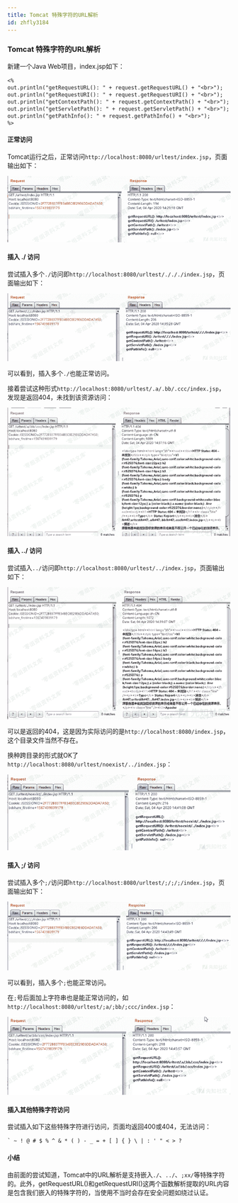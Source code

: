 ```yaml
---
title: Tomcat 特殊字符的URL解析
id: zhfly3184
---
```


### Tomcat 特殊字符的URL解析

新建一个Java Web项目，index.jsp如下：

```
<%
out.println("getRequestURL(): " + request.getRequestURL() + "<br>");
out.println("getRequestURI(): " + request.getRequestURI() + "<br>");
out.println("getContextPath(): " + request.getContextPath() + "<br>");
out.println("getServletPath(): " + request.getServletPath() + "<br>");
out.println("getPathInfo(): " + request.getPathInfo() + "<br>");
%> 
```

#### 正常访问

Tomcat运行之后，正常访问`http://localhost:8080/urltest/index.jsp`，页面输出如下：

![image](../img/d03ed0bef0c6aa52377af7fcd1639d6d.png)

#### 插入 ./ 访问

尝试插入多个`./`访问即`http://localhost:8080/urltest/./././index.jsp`，页面输出如下：

![image](../img/f4a5e07f6d3721f9ea909cf817dd4569.png)

可以看到，插入多个`./`也能正常访问。

接着尝试这种形式`http://localhost:8080/urltest/.a/.bb/.ccc/index.jsp`，发现是返回404，未找到该资源访问：

![image](../img/490f438b7f5bb030ae49809758534857.png)

#### 插入 ../ 访问

尝试插入`../`访问即`http://localhost:8080/urltest/../index.jsp`，页面输出如下：

![image](../img/9225f3dd53d957a735fa5565160f0eb0.png)

可以是返回的404，这是因为实际访问的是`http://localhost:8080/index.jsp`，这个目录文件当然不存在。

换种跨目录的形式就OK了`http://localhost:8080/urltest/noexist/../index.jsp`：

![image](../img/d56bb85caa72cd77cdd6c6d3bc691c82.png)

#### 插入 ;/ 访问

尝试插入多个`;/`访问即`http://localhost:8080/urltest/;/;/;/index.jsp`，页面输出如下：

![image](../img/e69f6947366d0fa2724cf219dee6732c.png)

可以看到，插入多个`;`也能正常访问。

在`;`号后面加上字符串也是能正常访问的，如`http://localhost:8080/urltest/;a/;bb/;ccc/index.jsp`：

![image](../img/1b23defbb30960fd15387e4cf8c51154.png)

#### 插入其他特殊字符访问

尝试插入如下这些特殊字符进行访问，页面均返回400或404，无法访问：

```
` ~ ! @ # $ % ^ & * ( ) - _ = + [ ] { } \ | : ' " < > ? 
```

#### 小结

由前面的尝试知道，Tomcat中的URL解析是支持嵌入`./`、`../`、`;xx/`等特殊字符的。此外，getRequestURL()和getRequestURI()这两个函数解析提取的URL内容是包含我们嵌入的特殊字符的，当使用不当时会存在安全问题如绕过认证。